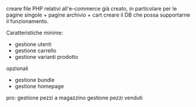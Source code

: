 creare file PHP relativi all'e-commerce già creato, in particolare per le pagine singole + pagine archivio + cart
creare il DB che possa supportarne il funzionamento.

Caratteristiche minime:
- gestione utenti
- gestione carrello
- gestione varianti prodotto

opzionali
- gestione bundle
- gestione homepage

pro:
gestione pezzi a magazzino
gestione pezzi venduti
